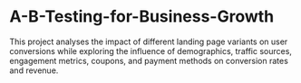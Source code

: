 # A-B-Testing-for-Business-Growth
This project analyses the impact of different landing page variants on user conversions while  exploring the influence of demographics, traffic sources, engagement metrics, coupons, and  payment methods on conversion rates and revenue. 
